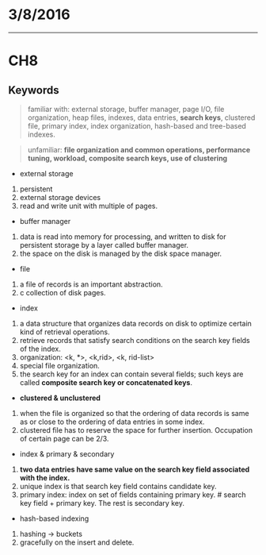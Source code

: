 # 3/8/2016
---
# CH8
## Keywords
> familiar with: external storage, buffer manager, page I/O,
 file organization, heap files, indexes, data entries, __search keys__, clustered file, primary index, index organization, hash-based and tree-based indexes.


> unfamiliar: __file organization and common operations, performance tuning, workload, composite search keys, use of clustering__

* external storage  
 1. persistent
 2. external storage devices
 3. read and write unit with multiple of pages.


* buffer manager
 1. data is read into memory for processing, and written to disk for persistent storage by a layer called buffer manager.
 2. the space on the disk is managed by the disk space manager.


* file
 1. a file of records is an important abstraction.
 2. c collection of disk pages.


* index
 1. a data structure that organizes data records on disk to optimize certain kind of retrieval operations.
 2. retrieve records that satisfy search conditions on the search key fields of the index.
 3. organization: <k, \*>, <k,rid>, <k, rid-list>
 4. special file organization.
 5. the search key for an index can contain several fields; such keys are called __composite search key or concatenated keys__.


* __clustered & unclustered__
 1. when the file is organized so that the ordering of data records is same as or close to the ordering of data entries in some index.
 2. clustered file has to reserve the space for further insertion. Occupation of certain page can be 2/3.


* index & primary & secondary
 1. __two data entries have same value on the search key field associated with the index.__
 2. unique index is that search key field contains candidate key.
 3. primary index: index on set of fields containing primary key. # search key field + primary key. The rest is secondary key.


* hash-based indexing
 1. hashing -> buckets
 2. gracefully on the insert and delete.
